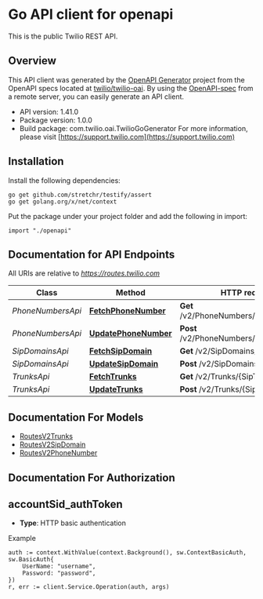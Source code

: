 # Go API client for openapi

This is the public Twilio REST API.

## Overview
This API client was generated by the [OpenAPI Generator](https://openapi-generator.tech) project from the OpenAPI specs located at [twilio/twilio-oai](https://github.com/twilio/twilio-oai/tree/main/spec).  By using the [OpenAPI-spec](https://www.openapis.org/) from a remote server, you can easily generate an API client.

- API version: 1.41.0
- Package version: 1.0.0
- Build package: com.twilio.oai.TwilioGoGenerator
For more information, please visit [https://support.twilio.com](https://support.twilio.com)

## Installation

Install the following dependencies:

```shell
go get github.com/stretchr/testify/assert
go get golang.org/x/net/context
```

Put the package under your project folder and add the following in import:

```golang
import "./openapi"
```

## Documentation for API Endpoints

All URIs are relative to *https://routes.twilio.com*

Class | Method | HTTP request | Description
------------ | ------------- | ------------- | -------------
*PhoneNumbersApi* | [**FetchPhoneNumber**](docs/PhoneNumbersApi.md#fetchphonenumber) | **Get** /v2/PhoneNumbers/{PhoneNumber} | 
*PhoneNumbersApi* | [**UpdatePhoneNumber**](docs/PhoneNumbersApi.md#updatephonenumber) | **Post** /v2/PhoneNumbers/{PhoneNumber} | 
*SipDomainsApi* | [**FetchSipDomain**](docs/SipDomainsApi.md#fetchsipdomain) | **Get** /v2/SipDomains/{SipDomain} | 
*SipDomainsApi* | [**UpdateSipDomain**](docs/SipDomainsApi.md#updatesipdomain) | **Post** /v2/SipDomains/{SipDomain} | 
*TrunksApi* | [**FetchTrunks**](docs/TrunksApi.md#fetchtrunks) | **Get** /v2/Trunks/{SipTrunkDomain} | 
*TrunksApi* | [**UpdateTrunks**](docs/TrunksApi.md#updatetrunks) | **Post** /v2/Trunks/{SipTrunkDomain} | 


## Documentation For Models

 - [RoutesV2Trunks](docs/RoutesV2Trunks.md)
 - [RoutesV2SipDomain](docs/RoutesV2SipDomain.md)
 - [RoutesV2PhoneNumber](docs/RoutesV2PhoneNumber.md)


## Documentation For Authorization



## accountSid_authToken

- **Type**: HTTP basic authentication

Example

```golang
auth := context.WithValue(context.Background(), sw.ContextBasicAuth, sw.BasicAuth{
    UserName: "username",
    Password: "password",
})
r, err := client.Service.Operation(auth, args)
```

